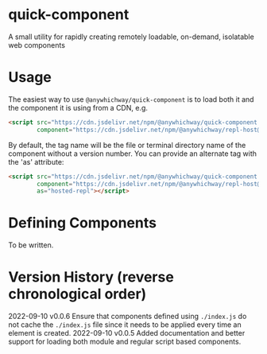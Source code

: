 # quick-component
A small utility for rapidly creating remotely loadable, on-demand, isolatable web components

# Usage

The easiest way to use `@anywhichway/quick-component` is to load both it and the component it is using from a CDN, e.g.

```html
<script src="https://cdn.jsdelivr.net/npm/@anywhichway/quick-component.js@0.0.6" 
        component="https://cdn.jsdelivr.net/npm/@anywhichway/repl-host@0.0.3"></script>
```

By default, the tag name will be the file or terminal directory name of the component without a version number. You can
provide an alternate tag with the 'as' attribute:

```html
<script src="https://cdn.jsdelivr.net/npm/@anywhichway/quick-component.js@0.0.5" 
        component="https://cdn.jsdelivr.net/npm/@anywhichway/repl-host@0.0.3" 
        as="hosted-repl"></script>
```

# Defining Components

To be written.

# Version History (reverse chronological order)

2022-09-10 v0.0.6 Ensure that components defined using `./index.js` do not cache the `./index.js` file since it needs
to be applied every time an element is created.
2022-09-10 v0.0.5 Added documentation and better support for loading both module and regular script based components.

